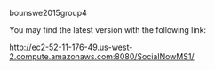 bounswe2015group4

You may find the latest version with the following link:

http://ec2-52-11-176-49.us-west-2.compute.amazonaws.com:8080/SocialNowMS1/
